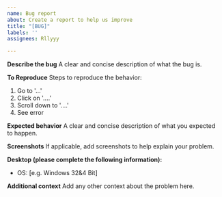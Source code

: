 ```yaml
---
name: Bug report
about: Create a report to help us improve
title: "[BUG]"
labels: ''
assignees: Rllyyy

---
```


**Describe the bug**
A clear and concise description of what the bug is.

**To Reproduce**
Steps to reproduce the behavior:
1. Go to '...'
2. Click on '....'
3. Scroll down to '....'
4. See error

**Expected behavior**
A clear and concise description of what you expected to happen.

**Screenshots**
If applicable, add screenshots to help explain your problem.

**Desktop (please complete the following information):**
 - OS: [e.g. Windows 32&4 Bit]


**Additional context**
Add any other context about the problem here.
